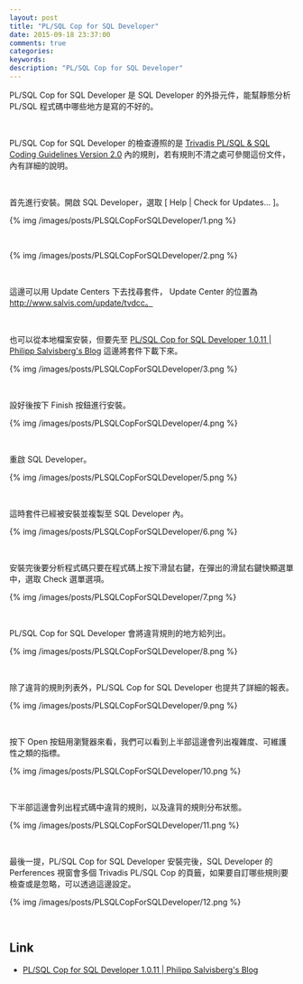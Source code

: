 ```yaml
---
layout: post
title: "PL/SQL Cop for SQL Developer"
date: 2015-09-18 23:37:00
comments: true
categories: 
keywords: 
description: "PL/SQL Cop for SQL Developer"
---
```


PL/SQL Cop for SQL Developer 是 SQL Developer 的外掛元件，能幫靜態分析 PL/SQL 程式碼中哪些地方是寫的不好的。  

<!-- More -->

<br/>


PL/SQL Cop for SQL Developer 的檢查遵照的是 [Trivadis PL/SQL &  SQL Coding Guidelines Version 2.0](http://www.trivadis.com/sites/default/files/downloads/PLSQL_and_SQL_Coding_Guidelines_2_0_HiRes.pdf) 內的規則，若有規則不清之處可參閱這份文件，內有詳細的說明。  

<br/>


首先進行安裝。開啟 SQL Developer，選取 [ Help | Check for Updates... ]。  

{% img /images/posts/PLSQLCopForSQLDeveloper/1.png %}

<br/>


{% img /images/posts/PLSQLCopForSQLDeveloper/2.png %}

<br/>

這邊可以用 Update Centers 下去找尋套件， Update Center 的位置為 http://www.salvis.com/update/tvdcc。  

<br/>


也可以從本地檔案安裝，但要先至 [PL/SQL Cop for SQL Developer 1.0.11 | Philipp Salvisberg's Blog](https://www.salvis.com/blog/downloads/tvdcc-trivadis-plsql-sql-codechecker-for-sql-developer/) 這邊將套件下載下來。  

{% img /images/posts/PLSQLCopForSQLDeveloper/3.png %}

<br/>


設好後按下 Finish 按鈕進行安裝。  

{% img /images/posts/PLSQLCopForSQLDeveloper/4.png %}

<br/>


重啟 SQL Developer。  

{% img /images/posts/PLSQLCopForSQLDeveloper/5.png %}

<br/>


這時套件已經被安裝並複製至 SQL Developer 內。  

{% img /images/posts/PLSQLCopForSQLDeveloper/6.png %}

<br/>


安裝完後要分析程式碼只要在程式碼上按下滑鼠右鍵，在彈出的滑鼠右鍵快顯選單中，選取 Check 選單選項。  

{% img /images/posts/PLSQLCopForSQLDeveloper/7.png %}

<br/>


PL/SQL Cop for SQL Developer 會將違背規則的地方給列出。  

{% img /images/posts/PLSQLCopForSQLDeveloper/8.png %}

<br/>


除了違背的規則列表外，PL/SQL Cop for SQL Developer 也提共了詳細的報表。  

{% img /images/posts/PLSQLCopForSQLDeveloper/9.png %}

<br/>


按下 Open 按鈕用瀏覽器來看，我們可以看到上半部這邊會列出複雜度、可維護性之類的指標。  

{% img /images/posts/PLSQLCopForSQLDeveloper/10.png %}

<br/>


下半部這邊會列出程式碼中違背的規則，以及違背的規則分布狀態。  

{% img /images/posts/PLSQLCopForSQLDeveloper/11.png %}

<br/>


最後一提，PL/SQL Cop for SQL Developer 安裝完後，SQL Developer 的 Perferences 視窗會多個 Trivadis PL/SQL Cop 的頁籤，如果要自訂哪些規則要檢查或是忽略，可以透過這邊設定。  

{% img /images/posts/PLSQLCopForSQLDeveloper/12.png %}

<br/>


Link
----
* [PL/SQL Cop for SQL Developer 1.0.11 | Philipp Salvisberg's Blog](https://www.salvis.com/blog/downloads/tvdcc-trivadis-plsql-sql-codechecker-for-sql-developer/)
